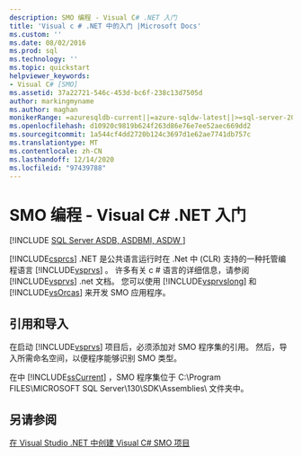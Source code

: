 ```yaml
---
description: SMO 编程 - Visual C# .NET 入门
title: 'Visual c # .NET 中的入门 |Microsoft Docs'
ms.custom: ''
ms.date: 08/02/2016
ms.prod: sql
ms.technology: ''
ms.topic: quickstart
helpviewer_keywords:
- Visual C# [SMO]
ms.assetid: 37a22721-546c-453d-bc6f-238c13d7505d
author: markingmyname
ms.author: maghan
monikerRange: =azuresqldb-current||=azure-sqldw-latest||>=sql-server-2016||>=sql-server-linux-2017||=azuresqldb-mi-current
ms.openlocfilehash: d10920c9819b624f263d86e76e7ee52aec669dd2
ms.sourcegitcommit: 1a544cf4dd2720b124c3697d1e62ae7741db757c
ms.translationtype: MT
ms.contentlocale: zh-CN
ms.lasthandoff: 12/14/2020
ms.locfileid: "97439788"
---
```

# <a name="smo-programming---getting-started-in-visual-c-net"></a>SMO 编程 - Visual C# .NET 入门
[!INCLUDE [SQL Server ASDB, ASDBMI, ASDW ](../../includes/applies-to-version/sql-asdb-asdbmi-asa.md)]

  [!INCLUDE[csprcs](../../includes/csprcs-md.md)] .NET 是公共语言运行时在 .Net 中 (CLR) 支持的一种托管编程语言 [!INCLUDE[vsprvs](../../includes/vsprvs-md.md)] 。 许多有关 c # 语言的详细信息，请参阅 [!INCLUDE[vsprvs](../../includes/vsprvs-md.md)] .net 文档。 您可以使用 [!INCLUDE[vsprvslong](../../includes/vsprvslong-md.md)] 和 [!INCLUDE[vsOrcas](../../includes/vsorcas-md.md)] 来开发 SMO 应用程序。  
  
## <a name="references-and-imports"></a>引用和导入  
 在启动 [!INCLUDE[vsprvs](../../includes/vsprvs-md.md)] 项目后，必须添加对 SMO 程序集的引用。 然后，导入所需命名空间，以便程序能够识别 SMO 类型。  
  
 在中 [!INCLUDE[ssCurrent](../../includes/sscurrent-md.md)] ，SMO 程序集位于 C:\Program FILES\MICROSOFT SQL Server\130\SDK\Assemblies\ 文件夹中。  
  
## <a name="see-also"></a>另请参阅  
 [在 Visual Studio .NET 中创建 Visual C&#35; SMO 项目](../../relational-databases/server-management-objects-smo/how-to-create-a-visual-csharp-smo-project-in-visual-studio-net.md)  
  
  
